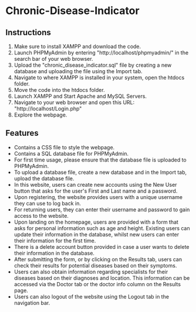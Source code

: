 # Chronic-Disease-Indicator
## Instructions
1. Make sure to install XAMPP and download the code.
2. Launch PHPMyAdmin by entering "http://localhost/phpmyadmin/" in the search bar of your web browser.
3. Upload the "chronic_disease_indicator.sql" file by creating a new database and uploading the file using the Import tab.
4. Navigate to where XAMPP is installed in your system, open the htdocs folder.
5. Move the code into the htdocs folder.
6. Launch XAMPP and Start Apache and MySQL Servers.
7. Navigate to your web browser and open this URL: "http://localhost/Login.php"
8. Explore the webpage.

## Features
- Contains a CSS file to style the webpage.
- Contains a SQL database file for PHPMyAdmin.
- For first time usage, please ensure that the database file is uploaded to PHPMyAdmin.
- To upload a database file, create a new database and in the Import tab, upload the database file.
- In this website, users can create new accounts using the New User button that asks for the user's First and Last name and a password. 
- Upon registering, the website provides users with a unique username they can use to log back in.
- For returning users, they can enter their username and password to gain access to the website.
- Upon landing on the homepage, users are provided with a form that asks for personal information such as age and height. Existing users 
	can update their information in the database, whilst new users can enter their information for the first time. 
- There is a delete account button provided in case a user wants to delete their information in the database.
- After submitting the form, or by clicking on the Results tab, users can check their results for potential diseases based on their symptoms.
- Users can also obtain information regarding specialists for their diseases based on their diagnoses and location. This information
	can be accessed via the Doctor tab or the doctor info column on the Results page.
- Users can also logout of the website using the Logout tab in the navigation bar.

